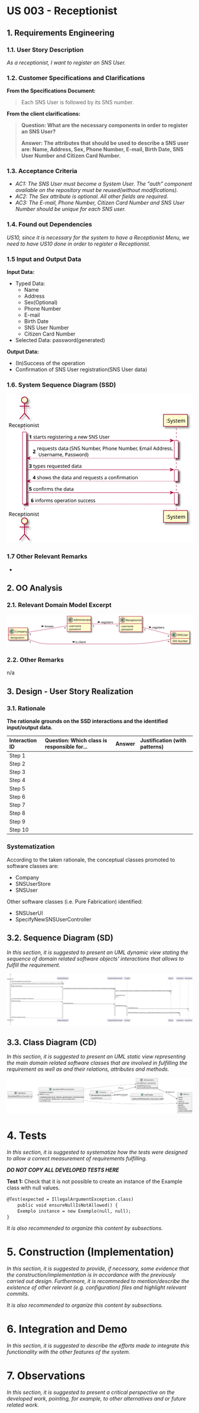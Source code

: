 # US 003 - Receptionist

## 1. Requirements Engineering

### 1.1. User Story Description

*As a receptionist, I want to register an SNS User.*

### 1.2. Customer Specifications and Clarifications 

**From the Specifications Document:**


> Each SNS User is followed by its SNS number.



**From the client clarifications:**


> **Question: What are the necessary components in order to register an SNS User?** 
>
> **Answer: The attributes that should be used to describe a SNS user are: Name, Address, Sex, Phone Number, E-mail, Birth Date, SNS User Number and Citizen Card Number.**

### 1.3. Acceptance Criteria

 - *AC1: The SNS User must become a System User. The "auth" component available on the repository must be reused(without modifications).*
 - *AC2: The Sex attribute is optional. All other fields are required.*
 - *AC3: The E-mail, Phone Number, Citizen Card Number and SNS User Number should be unique for each SNS user.*

### 1.4. Found out Dependencies

*US10, since it is necessary for the system to have a Receptionist Menu, we need to have US10 done in order to register a Receptionist.*

### 1.5 Input and Output Data

**Input Data:**
* Typed Data:
    * Name
    * Address
    * Sex(Optional)
    * Phone Number
    * E-mail
    * Birth Date
    * SNS User Number
    * Citizen Card Number
* Selected Data: password(generated)

**Output Data:**
* (In)Success of the operation
* Confirmation of SNS User registration(SNS User data)

### 1.6. System Sequence Diagram (SSD)

![US003_SSD](US003_SSD.svg)


### 1.7 Other Relevant Remarks

-

## 2. OO Analysis

### 2.1. Relevant Domain Model Excerpt 

![US003_MD](US003_MD.svg)

### 2.2. Other Remarks

n/a


## 3. Design - User Story Realization 

### 3.1. Rationale

**The rationale grounds on the SSD interactions and the identified input/output data.**

| Interaction ID | Question: Which class is responsible for... | Answer  | Justification (with patterns)  |
|:-------------  |:--------------------- |:------------|:---------------------------- |
| Step 1  		 |							 |             |                              |
| Step 2  		 |							 |             |                              |
| Step 3  		 |							 |             |                              |
| Step 4  		 |							 |             |                              |
| Step 5  		 |							 |             |                              |
| Step 6  		 |							 |             |                              |              
| Step 7  		 |							 |             |                              |
| Step 8  		 |							 |             |                              |
| Step 9  		 |							 |             |                              |
| Step 10  		 |							 |             |                              |  


### Systematization ##

According to the taken rationale, the conceptual classes promoted to software classes are: 

 * Company
 * SNSUserStore
 * SNSUser

Other software classes (i.e. Pure Fabrication) identified: 
 * SNSUserUI  
 * SpecifyNewSNSUserController

## 3.2. Sequence Diagram (SD)

*In this section, it is suggested to present an UML dynamic view stating the sequence of domain related software objects' interactions that allows to fulfill the requirement.* 

![US003_SD](US003_SD.svg)

## 3.3. Class Diagram (CD)

*In this section, it is suggested to present an UML static view representing the main domain related software classes that are involved in fulfilling the requirement as well as and their relations, attributes and methods.*

![US003_CD](US003_CD.svg)

# 4. Tests 
*In this section, it is suggested to systematize how the tests were designed to allow a correct measurement of requirements fulfilling.* 

**_DO NOT COPY ALL DEVELOPED TESTS HERE_**

**Test 1:** Check that it is not possible to create an instance of the Example class with null values. 

	@Test(expected = IllegalArgumentException.class)
		public void ensureNullIsNotAllowed() {
		Exemplo instance = new Exemplo(null, null);
	}

*It is also recommended to organize this content by subsections.* 

# 5. Construction (Implementation)

*In this section, it is suggested to provide, if necessary, some evidence that the construction/implementation is in accordance with the previously carried out design. Furthermore, it is recommeded to mention/describe the existence of other relevant (e.g. configuration) files and highlight relevant commits.*

*It is also recommended to organize this content by subsections.* 

# 6. Integration and Demo 

*In this section, it is suggested to describe the efforts made to integrate this functionality with the other features of the system.*


# 7. Observations

*In this section, it is suggested to present a critical perspective on the developed work, pointing, for example, to other alternatives and or future related work.*





